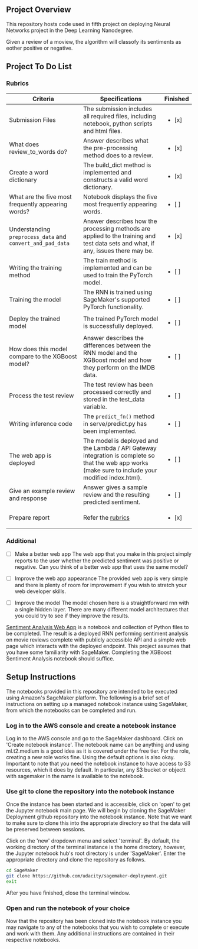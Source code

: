 ## Project Overview

This repository hosts code used in fifth project on deploying Neural Networks project in the Deep Learning Nanodegree. 

Given a review of a moview, the algorithm will classofy its sentiments as eother positive or negative.
## Project To Do List

### Rubrics
| Criteria                                           | Specifications                                                                                                                                                                                        | Finished |
|----------------------------------------------------|-------------------------------------------------------------------------------------------------------------------------------------------------------------------------------------------------------|----------------|
| Submission Files                     | The submission includes all required files, including notebook, python scripts and html files.            |<ul><li>[x] </li></ul>|
| What does review_to_words do?                           | Answer describes what the pre-processing method does to a review. |<ul><li>[x] </li></ul>|
| Create a word dictionary                            | The build_dict method is implemented and constructs a valid word dictionary.      |<ul><li>[x] </li></ul>|
| What are the five most frequently appearing words? | Notebook displays the five most frequently appearing words.   |<ul><li>[ ] </li></ul>|
| Understanding `preprocess_data` and `convert_and_pad_data`               | Answer describes how the processing methods are applied to the training and test data sets and what, if any, issues there may be.  |<ul><li>[x] </li></ul>|
| Writing the training method               | The train method is implemented and can be used to train the PyTorch model. |<ul><li>[ ] </li></ul>|
| Training the model               | The RNN is trained using SageMaker's supported PyTorch functionality.   |<ul><li>[ ] </li></ul>|
| Deploy the trained model             | The trained PyTorch model is successfully deployed.  |<ul><li>[ ] </li></ul>|
| How does this model compare to the XGBoost model?               | Answer describes the differences between the RNN model and the XGBoost model and how they perform on the IMDB data. |<ul><li>[ ] </li></ul>|
| Process the test review               | The test review has been processed correctly and stored in the test_data variable.  |<ul><li>[ ] </li></ul>|
| Writing inference code               | The `predict_fn()` method in serve/predict.py has been implemented.  |<ul><li>[ ] </li></ul>|
| The web app is deployed               | The model is deployed and the Lambda / API Gateway integration is complete so that the web app works (make sure to include your modified index.html). |<ul><li>[ ] </li></ul>|
| Give an example review and response               | Answer gives a sample review and the resulting predicted sentiment.  |<ul><li>[ ] </li></ul>|
| Prepare report                        | Refer the [rubrics](https://review.udacity.com/#!/rubrics/2262/view)  |<ul><li>[x] </li></ul>|


### Additional
- [ ] Make a better web app
The web app that you make in this project simply reports to the user whether the predicted sentiment was positive or negative. Can you think of a better web app that uses the same model?
- [ ] Improve the web app appearance
The provided web app is very simple and there is plenty of room for improvement if you wish to stretch your web developer skills.
- [ ] Improve the model
The model chosen here is a straightforward rnn with a single hidden layer. There are many different model architectures that you could try to see if they improve the results.


[Sentiment Analysis Web App](https://github.com/udacity/sagemaker-deployment/tree/master/Project) is a notebook and collection of Python files to be completed. The result is a deployed RNN performing sentiment analysis on movie reviews complete with publicly accessible API and a simple web page which interacts with the deployed endpoint. This project assumes that you have some familiarity with SageMaker. Completing the XGBoost Sentiment Analysis notebook should suffice.

## Setup Instructions

The notebooks provided in this repository are intended to be executed using Amazon's SageMaker platform. The following is a brief set of instructions on setting up a managed notebook instance using SageMaker, from which the notebooks can be completed and run.

### Log in to the AWS console and create a notebook instance

Log in to the AWS console and go to the SageMaker dashboard. Click on 'Create notebook instance'. The notebook name can be anything and using ml.t2.medium is a good idea as it is covered under the free tier. For the role, creating a new role works fine. Using the default options is also okay. Important to note that you need the notebook instance to have access to S3 resources, which it does by default. In particular, any S3 bucket or objectt with sagemaker in the name is available to the notebook.

### Use git to clone the repository into the notebook instance

Once the instance has been started and is accessible, click on 'open' to get the Jupyter notebook main page. We will begin by cloning the SageMaker Deployment github repository into the notebook instance. Note that we want to make sure to clone this into the appropriate directory so that the data will be preserved between sessions.

Click on the 'new' dropdown menu and select 'terminal'. By default, the working directory of the terminal instance is the home directory, however, the Jupyter notebook hub's root directory is under 'SageMaker'. Enter the appropriate directory and clone the repository as follows.

```bash
cd SageMaker
git clone https://github.com/udacity/sagemaker-deployment.git
exit
```

After you have finished, close the terminal window.

### Open and run the notebook of your choice

Now that the repository has been cloned into the notebook instance you may navigate to any of the notebooks that you wish to complete or execute and work with them. Any additional instructions are contained in their respective notebooks.
